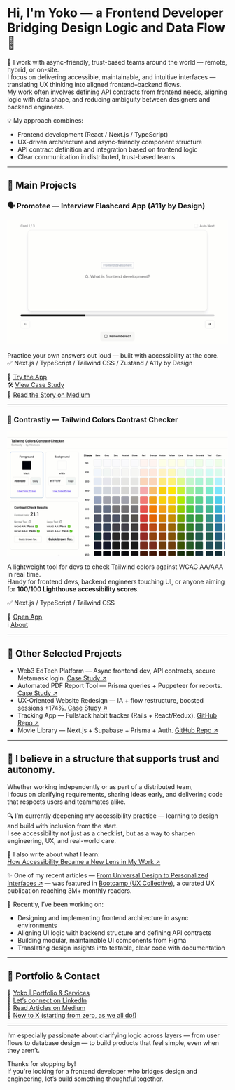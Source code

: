 # Hi, I'm Yoko — a Frontend Developer Bridging Design Logic and Data Flow 👋

🚀 I work with async-friendly, trust-based teams around the world — remote, hybrid, or on-site.  
I focus on delivering accessible, maintainable, and intuitive interfaces — translating UX thinking into aligned frontend–backend flows.  
My work often involves defining API contracts from frontend needs, aligning logic with data shape, and reducing ambiguity between designers and backend engineers.

💡 My approach combines:

- Frontend development (React / Next.js / TypeScript)
- UX-driven architecture and async-friendly component structure
- API contract definition and integration based on frontend logic
- Clear communication in distributed, trust-based teams

---

## 🌟 Main Projects

### 🗣️ Promotee — Interview Flashcard App (A11y by Design)

![Promotee demo GIF](./images/promotee-demo.gif)

Practice your own answers out loud — built with accessibility at the core.  
✅ Next.js / TypeScript / Tailwind CSS / Zustand / A11y by Design

🚀 [Try the App](https://www.promotee.app/)  
🛠 [View Case Study](https://abiding-snap-e4c.notion.site/Interview-Flashcard-App-A11Y-by-Design-In-Progress-249994322fd5806eb993deffb22cc09c?pvs=74)  
📝 [Read the Story on Medium](https://medium.com/@yokoworks.dev/what-building-my-first-a11y-focused-app-taught-me-7a2811de2fb1)

---

### 🎨 Contrastly — Tailwind Colors Contrast Checker

![Contrastly demo GIF](./images/contrastly-preview.gif)

A lightweight tool for devs to check Tailwind colors against WCAG AA/AAA in real time.  
Handy for frontend devs, backend engineers touching UI, or anyone aiming for **100/100 Lighthouse accessibility scores**.

✅ Next.js / TypeScript / Tailwind CSS

🔗 [Open App](https://contrastly.yokotools.dev/)  
ℹ️ [About](https://contrastly.yokotools.dev/about)

---

## 🔎 Other Selected Projects

- Web3 EdTech Platform — Async frontend dev, API contracts, secure Metamask login. [Case Study ↗](https://abiding-snap-e4c.notion.site/Web3-EdTech-Platform-Freelance-UX-Focused-Frontend-215994322fd5805abb2efcdd9afd042d?pvs=143)
- Automated PDF Report Tool — Prisma queries + Puppeteer for reports. [Case Study ↗](https://abiding-snap-e4c.notion.site/Automated-Monthly-PDF-Report-Tool-232994322fd580f997a5ce5d05c44795)
- UX-Oriented Website Redesign — IA + flow restructure, boosted sessions +174%. [Case Study ↗](https://abiding-snap-e4c.notion.site/UX-Oriented-Website-Redesign-for-a-Beauty-Appliance-Brand-215994322fd581c9baa0c654756bc1c2?pvs=143)
- Tracking App — Fullstack habit tracker (Rails + React/Redux). [GitHub Repo ↗](https://github.com/yoko-vicky/Tracking-App-with-React-Redux)
- Movie Library — Next.js + Supabase + Prisma + Auth. [GitHub Repo ↗](https://github.com/yoko-vicky/MyFavoriteMovies)

---

## 🌿 I believe in a structure that supports trust and autonomy.

Whether working independently or as part of a distributed team,  
I focus on clarifying requirements, sharing ideas early, and delivering code that respects users and teammates alike.

🔍 I’m currently deepening my accessibility practice — learning to design and build with inclusion from the start.  
I see accessibility not just as a checklist, but as a way to sharpen engineering, UX, and real-world care.

📖 I also write about what I learn:  
[How Accessibility Became a New Lens in My Work ↗](https://medium.com/@yokoworks.dev/how-accessibility-became-a-new-lens-in-my-work-and-why-im-learning-to-see-more-clearly-5f7e2a6d5cc5)

✨ One of my recent articles — [From Universal Design to Personalized Interfaces ↗](https://medium.com/@yokoworks.dev/from-universal-design-to-personalized-interfaces-rethinking-accessibility-3f0d9b31150b) — was featured in [Bootcamp (UX Collective)](https://bootcamp.uxdesign.cc), a curated UX publication reaching 3M+ monthly readers.

🧠 Recently, I’ve been working on:

- Designing and implementing frontend architecture in async environments
- Aligning UI logic with backend structure and defining API contracts
- Building modular, maintainable UI components from Figma
- Translating design insights into testable, clear code with documentation

---

## 📘 Portfolio & Contact

🧭 [Yoko | Portfolio & Services](https://www.yokoworks.dev/)  
💬 [Let’s connect on LinkedIn](https://www.linkedin.com/in/yoko-vicky/)  
📰 [Read Articles on Medium](https://medium.com/@yokoworks.dev)  
🐣 [New to X (starting from zero, as we all do!)](https://x.com/yokoworks)

---

I’m especially passionate about clarifying logic across layers — from user flows to database design — to build products that feel simple, even when they aren’t.

Thanks for stopping by!  
If you're looking for a frontend developer who bridges design and engineering, let’s build something thoughtful together.
